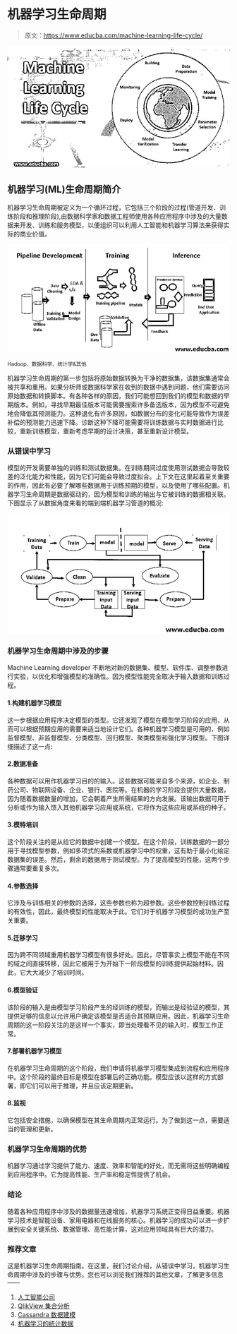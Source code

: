 # 机器学习生命周期

> 原文：<https://www.educba.com/machine-learning-life-cycle/>

![Machine Learning Life Cycle Main](img/0b102a119f8472a86fd6e9315988ce2e.png)



## 机器学习(ML)生命周期简介

机器学习生命周期被定义为一个循环过程，它包括三个阶段的过程(管道开发、训练阶段和推理阶段),由数据科学家和数据工程师使用各种应用程序中涉及的大量数据来开发、训练和服务模型，以便组织可以利用人工智能和机器学习算法来获得实际的商业价值。

![Learning From Mistakes](img/3103cb18a901df5cf8784c8c74d8eb2e.png)



<small>Hadoop、数据科学、统计学&其他</small>

机器学习生命周期的第一步包括将原始数据转换为干净的数据集，该数据集通常会被共享和重用。如果分析师或数据科学家在收到的数据中遇到问题，他们需要访问原始数据和转换脚本。有各种各样的原因，我们可能想回到我们的模型和数据的早期版本。例如，寻找早期最佳版本可能需要搜索许多备选版本，因为模型不可避免地会降低其预测能力。这种退化有许多原因，如数据分布的变化可能导致作为误差补偿的预测能力迅速下降。诊断这种下降可能需要将训练数据与实时数据进行比较，重新训练模型，重新考虑早期的设计决策，甚至重新设计模型。

### 从错误中学习

模型的开发需要单独的训练和测试数据集。在训练期间过度使用测试数据会导致较差的泛化能力和性能，因为它们可能会导致过度拟合。上下文在这里起着至关重要的作用，因此有必要了解哪些数据用于训练预期的模型，以及使用了哪些配置。机器学习生命周期是数据驱动的，因为模型和训练的输出与它被训练的数据相关联。下图显示了从数据角度来看的端到端机器学习管道的概况:

![Building the machine learning model](img/e53f7e366eb3880601cf48c52f3e4a2a.png)



### 机器学习生命周期中涉及的步骤

Machine Learning developer 不断地对新的数据集、模型、软件库、调整参数进行实验，以优化和增强模型的准确性。因为模型性能完全取决于输入数据和训练过程。

#### 1.构建机器学习模型

这一步根据应用程序决定模型的类型。它还发现了模型在模型学习阶段的应用，从而可以根据预期应用的需要来适当地设计它们。各种机器学习模型是可用的，例如监督模型、非监督模型、分类模型、回归模型、聚类模型和强化学习模型。下图详细描述了这一点:

#### 2.数据准备

各种数据可以用作机器学习目的的输入。这些数据可能来自多个来源，如企业、制药公司、物联网设备、企业、银行、医院等。在机器的学习阶段会提供大量数据，因为随着数据数量的增加，它会朝着产生所需结果的方向发展。该输出数据可用于分析或作为输入馈入其他机器学习应用或系统，它将作为这些应用或系统的种子。

#### 3.模特培训

这个阶段关注的是从给它的数据中创建一个模型。在这个阶段，训练数据的一部分用于寻找模型参数，例如多项式的系数或机器学习中的权重，这有助于最小化给定数据集的误差。然后，剩余的数据用于测试模型。为了提高模型的性能，这两个步骤通常要重复多次。

#### 4.参数选择

它涉及与训练相关的参数的选择，这些参数也称为超参数。这些参数控制训练过程的有效性，因此，最终模型的性能取决于此。它们对于机器学习模型的成功生产至关重要。

#### 5.迁移学习

因为跨不同领域重用机器学习模型有很多好处。因此，尽管事实上模型不能在不同的域之间直接转移，因此它被用于为开始下一阶段模型的训练提供起始材料。因此，它大大减少了培训时间。

#### 6.模型验证

该阶段的输入是由模型学习阶段产生的经训练的模型，而输出是经验证的模型，其提供足够的信息以允许用户确定该模型是否适合其预期应用。因此，机器学习生命周期的这一阶段关注的是这样一个事实，即当处理看不见的输入时，模型工作正常。

#### 7.部署机器学习模型

在机器学习生命周期的这个阶段，我们申请将机器学习模型集成到流程和应用程序中。这个阶段的最终目标是模型在部署后的正确功能。模型应该以这样的方式部署，即它们可以用于推理，并且应该定期更新。

#### 8.监视

它包括安全措施，以确保模型在其生命周期内正常运行。为了做到这一点，需要适当的管理和更新。

### 机器学习生命周期的优势

机器学习通过学习提供了能力、速度、效率和智能的好处，而无需将这些明确编程到应用程序中。它为提高性能、生产率和稳定性提供了机会。

### 结论

随着各种应用程序中涉及的数据量迅速增加，机器学习系统正变得日益重要。机器学习技术是智能设备、家用电器和在线服务的核心。机器学习的成功可以进一步扩展到安全关键系统、数据管理、高性能计算，这对应用领域具有巨大的潜力。

### 推荐文章

这是机器学习生命周期指南。在这里，我们讨论介绍，从错误中学习，机器学习生命周期中涉及的步骤与优势。您也可以浏览我们推荐的其他文章，了解更多信息——

1.  [人工智能公司](https://www.educba.com/artificial-intelligence-companies/)
2.  [QlikView 集合分析](https://www.educba.com/qlikview-set-analysis/)
3.  [Cassandra 数据建模](https://www.educba.com/cassandra-data-modeling/)
4.  [机器学习的统计数据](https://www.educba.com/statistics-for-machine-learning/)





